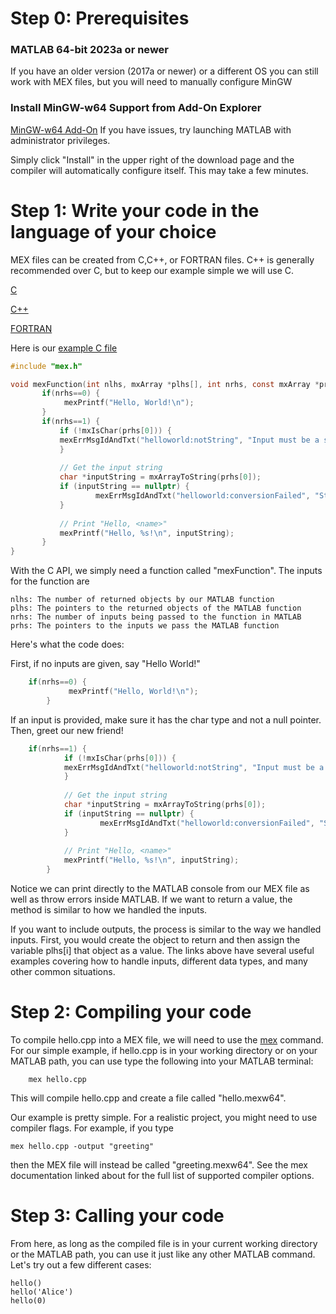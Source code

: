 # Step 0: Prerequisites

### MATLAB 64-bit 2023a or newer
If you have an older version (2017a or newer) or a different OS you can still work with MEX files, but you will need to manually configure MinGW

### Install MinGW-w64 Support from Add-On Explorer
[MinGW-w64 Add-On](https://www.mathworks.com/matlabcentral/fileexchange/52848-matlab-support-for-mingw-w64-c-c-fortran-compiler?s_tid=srchtitle_support_results_1_mingw64)
If you have issues, try launching MATLAB with administrator privileges.

Simply click "Install" in the upper right of the download page and the compiler will automatically configure itself. This may take a few minutes.


# Step 1: Write your code in the language of your choice

MEX files can be created from C,C++, or FORTRAN files. C++ is generally recommended over C, but to keep our example simple we will use C.

[C](https://www.mathworks.com/help/matlab/cc-mx-matrix-library.html)

[C++](https://www.mathworks.com/help/matlab/cpp-mex-file-applications.html)

[FORTRAN](https://www.mathworks.com/help/matlab/call-mex-fortran.html)

Here is our [example C file](/hello.cpp)

 ```c
#include "mex.h"

void mexFunction(int nlhs, mxArray *plhs[], int nrhs, const mxArray *prhs[]) {
    	if(nrhs==0) {
        	 mexPrintf("Hello, World!\n");
    	}
	    if(nrhs==1) {
       		if (!mxIsChar(prhs[0])) {
	        mexErrMsgIdAndTxt("helloworld:notString", "Input must be a string.");
       		}
    
        	// Get the input string
        	char *inputString = mxArrayToString(prhs[0]);
        	if (inputString == nullptr) {
            		mexErrMsgIdAndTxt("helloworld:conversionFailed", "String conversion failed.");
        	}
    
        	// Print "Hello, <name>"
        	mexPrintf("Hello, %s!\n", inputString);
    	}
}

```

With the C API, we simply need a function called "mexFunction". The inputs for the function are

	nlhs: The number of returned objects by our MATLAB function
	plhs: The pointers to the returned objects of the MATLAB function
	nrhs: The number of inputs being passed to the function in MATLAB
	prhs: The pointers to the inputs we pass the MATLAB function

Here's what the code does:

First, if no inputs are given, say "Hello World!"


```c
	if(nrhs==0) {
        	 mexPrintf("Hello, World!\n");
    	}
```

If an input is provided, make sure it has the char type and not a null pointer. Then, greet our new friend!

```c
	if(nrhs==1) {
       		if (!mxIsChar(prhs[0])) {
	        mexErrMsgIdAndTxt("helloworld:notString", "Input must be a string.");
       		}
    
        	// Get the input string
        	char *inputString = mxArrayToString(prhs[0]);
        	if (inputString == nullptr) {
            		mexErrMsgIdAndTxt("helloworld:conversionFailed", "String conversion failed.");
        	}
    
        	// Print "Hello, <name>"
        	mexPrintf("Hello, %s!\n", inputString);
    	}

```


Notice we can print directly to the MATLAB console from our MEX file as well as throw errors inside MATLAB. If we want to return a value, the method is similar to how we handled the inputs.

If you want to include outputs, the process is similar to the way we handled inputs. First, you would create the object to return and then assign the variable plhs[i] that object as a value. The links above have several useful examples covering how to handle inputs, different data types, and many other common situations.

# Step 2: Compiling your code
To compile hello.cpp into a MEX file, we will need to use the [mex](https://www.mathworks.com/help/matlab/ref/mex.html?s_tid=srchtitle_site_search_1_mex) command. For our simple example, if hello.cpp is in your working directory or on your MATLAB path, you can use type the following into your MATLAB terminal: 

```
    mex hello.cpp
```
This will compile hello.cpp and create a file called "hello.mexw64". 

Our example is pretty simple. For a realistic project, you might need to use compiler flags. For example, if you type

```
mex hello.cpp -output "greeting"
```
then the MEX file will instead be called "greeting.mexw64". See the mex documentation linked about for the full list of supported compiler options.

# Step 3: Calling your code

From here, as long as the compiled file is in your current working directory or the MATLAB path, you can use it just like any other MATLAB command. Let's try out a few different cases:

```
hello()
hello('Alice')
hello(0)
```

